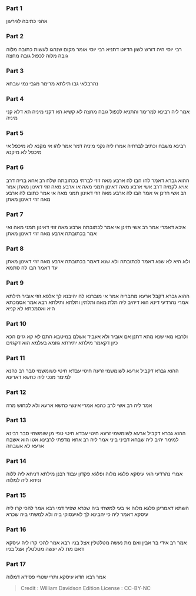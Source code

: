
### Part 1
אהני כתיבה לגירעון

### Part 2
רבי יוסי היה דורש לשון הדיוט דתניא רבי יוסי אומר מקום שנהגו לעשות כתובה מלוה גובה מלוה לכפול גובה מחצה

### Part 3
נהרבלאי גבו תילתא מרימר מגבי נמי שבחא

### Part 4
אמר ליה רבינא למרימר והתניא לכפול גובה מחצה לא קשיא הא דקני מיניה הא דלא קני מיניה

### Part 5
רבינא משבח וכתיב לברתיה אמרו ליה נקני מיניה דמר אמר להו אי מקנא לא מיכפל אי מיכפל לא מיקנא

### Part 6
ההוא גברא דאמר להו הבו לה ארבע מאה זוזי לברתי בכתובתה שלח רב אחא בריה דרב אויא לקמיה דרב אשי ארבע מאה דאינון תמני מאה או ארבע מאה זוזי דאינון מאתן אמר רב אשי חזינן אי אמר הבו לה ארבע מאה זוזי דאינון תמני מאה אי אמר כתובו לה ארבע מאה זוזי דאינון מאתן

### Part 7
איכא דאמרי אמר רב אשי חזינן אי אמר לכתובתה ארבע מאה זוזי דאינון תמני מאה ואי אמר בכתובתה ארבע מאה זוזי דאינון מאתן

### Part 8
ולא היא לא שנא דאמר לכתובתה ולא שנא דאמר בכתובתה ארבע מאה זוזי דאינון מאתן עד דאמר הבו לה סתמא

### Part 9
ההוא גברא דקבל ארעא מחבריה אמר אי מוברנא לה יהיבנא לך אלפא זוזי אוביר תילתא אמרי נהרדעי דינא הוא דיהיב ליה תלת מאה ותלתין ותלתא ותילתא רבא אמר אסמכתא היא ואסמכתא לא קניא

### Part 10
ולרבא מאי שנא מהא דתנן אם אוביר ולא אעביד אשלם במיטבא התם לא קא גזים הכא כיון דקאמר מילתא יתירתא גוזמא בעלמא הוא דקגזים

### Part 11
ההוא גברא דקביל ארעא לשומשמי זרעה חיטי עבדא חיטי כשומשמי סבר רב כהנא למימר מנכי ליה כחשא דארעא

### Part 12
אמר ליה רב אשי לרב כהנא אמרי אינשי כחשא ארעא ולא לכחוש מרה

### Part 13
ההוא גברא דקביל ארעא לשומשמי זרעא חיטי עבדא חיטי טפי מן שומשמי סבר רבינא למימר יהיב ליה שבחא דביני ביני אמר ליה רב אחא מדפתי לרבינא אטו הוא אשבח ארעא לא אשבחה

### Part 14
אמרי נהרדעי האי עיסקא פלגא מלוה ופלגא פקדון עבוד רבנן מילתא דניחא ליה ללוה וניחא ליה למלוה

### Part 15
השתא דאמרינן פלגא מלוה אי בעי למשתי ביה שכרא שפיר דמי רבא אמר להכי קרו ליה עיסקא דאמר ליה כי יהבינא לך לאיעסוקי ביה ולא למשתי ביה שכרא

### Part 16
אמר רב אידי בר אבין ואם מת נעשה מטלטלין אצל בניו רבא אמר להכי קרו ליה עיסקא דאם מת לא יעשה מטלטלין אצל בניו

### Part 17
אמר רבא חדא עיסקא ותרי שטרי פסידא דמלוה

>Credit : William Davidson Edition
>License : CC-BY-NC